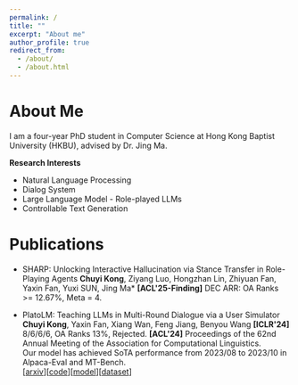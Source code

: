 ```yaml
---
permalink: /
title: ""
excerpt: "About me"
author_profile: true
redirect_from: 
  - /about/
  - /about.html
---
```


About Me
======
I am a four-year PhD student in Computer Science at Hong Kong Baptist University (HKBU), advised by Dr. Jing Ma.

**Research Interests**
- Natural Language Processing
- Dialog System
- Large Language Model - Role-played LLMs
- Controllable Text Generation

Publications
======
+ SHARP: Unlocking Interactive Hallucination via Stance Transfer in Role-Playing Agents 
  **Chuyi Kong**, Ziyang Luo, Hongzhan Lin, Zhiyuan Fan, Yaxin Fan, Yuxi SUN, Jing Ma*
  **[ACL'25-Finding]**
  DEC ARR: OA Ranks >= 12.67%, Meta = 4.  


+ PlatoLM: Teaching LLMs in Multi-Round Dialogue via a User Simulator  
  **Chuyi Kong**, Yaxin Fan, Xiang Wan, Feng Jiang, Benyou Wang
  **[ICLR'24]** 8/6/6/6, OA Ranks 13%, Rejected.
  **[ACL'24]** Proceedings of the 62nd Annual Meeting of the Association for Computational Linguistics.  
  Our model has achieved SoTA performance from 2023/08 to 2023/10 in Alpaca-Eval and MT-Bench.  
  [[arxiv](https://arxiv.org/abs/2308.11534v5)][[code](https://github.com/FreedomIntelligence/PlatoLM)][[model](https://huggingface.co/FreedomIntelligence/PlatoLM-7B)][[dataset](https://huggingface.co/datasets/FreedomIntelligence/SocraticChat)]
